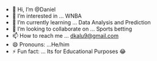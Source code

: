 - 👋 Hi, I’m @Daniel
- 👀 I’m interested in ... WNBA
- 🌱 I’m currently learning ... Data Analysis and Prediction 
- 💞️ I’m looking to collaborate on ... Sports betting 
- 📫 How to reach me ... dkalu9@gmail.com
- 😄 Pronouns: ...He/him
- ⚡ Fun fact: ... Its for Educational Purposes 😂

<!---
KUNanalysis/KUNanalysis is a ✨ special ✨ repository because its `README.md` (this file) appears on your GitHub profile.
You can click the Preview link to take a look at your changes.
--->
